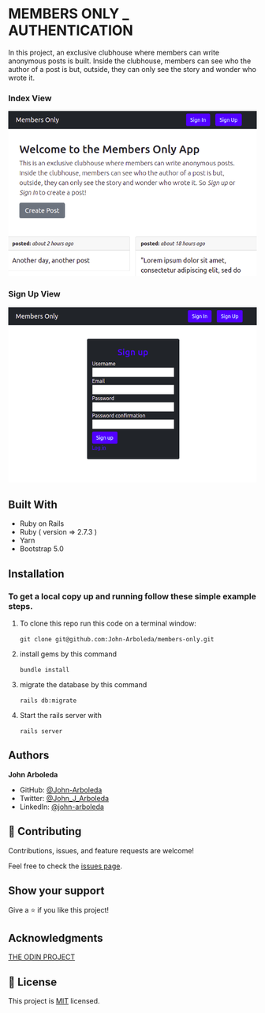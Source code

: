 # MEMBERS ONLY _ AUTHENTICATION

In this project, an exclusive clubhouse where members can write anonymous posts is built. Inside the clubhouse, members can see who the author of a post is but, outside, they can only see the story and wonder who wrote it.

### Index View

![index_view](app/assets/images/index_view.png)

### Sign Up View

![sign_up_view](app/assets/images/sign_up_view.png)

## Built With

- Ruby on Rails
- Ruby ( version => 2.7.3 )
- Yarn
- Bootstrap 5.0

## Installation

### To get a local copy up and running follow these simple example steps.

1. To clone this repo run this code on a terminal window: 

   `git clone git@github.com:John-Arboleda/members-only.git`

2. install gems by this command

   `bundle install`

3. migrate the database by this command

   `rails db:migrate`

4. Start the rails server with

   `rails server`

## Authors

**John Arboleda**
- GitHub: [@John-Arboleda](https://github.com/John-Arboleda)
- Twitter: [@John_J_Arboleda](https://twitter.com/John_J_Arboleda)
- LinkedIn: [@john-arboleda](https://www.linkedin.com/in/john-arboleda/)

## 🤝 Contributing

Contributions, issues, and feature requests are welcome!

Feel free to check the [issues page]( https://github.com/John-Arboleda/members-only/issues).

## Show your support

Give a ⭐️ if you like this project!

## Acknowledgments
[THE ODIN PROJECT](https://www.theodinproject.com/paths/full-stack-ruby-on-rails/courses/ruby-on-rails/lessons/authentication)

## 📝 License

This project is [MIT](./LICENSE) licensed.
